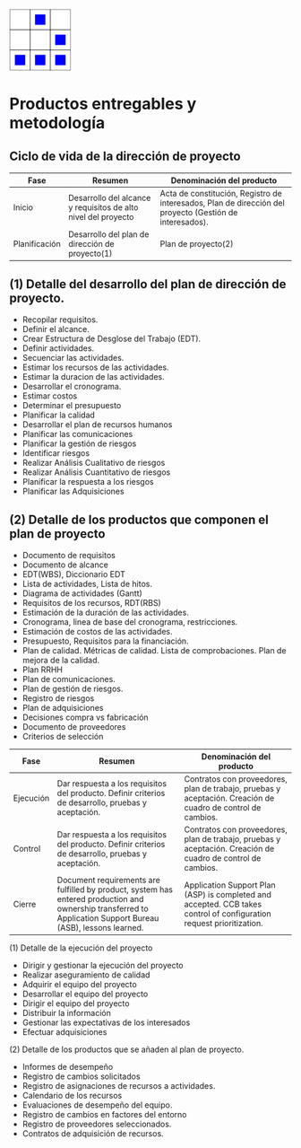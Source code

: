 

[logo]:/art/logo/canhack.png
[about_logo]:/art/logo/logo.md
[![Nuestro logo][logo]][about_logo]


Productos entregables y metodología
==================

Ciclo de vida de la dirección de proyecto
--------------

Fase | Resumen | Denominación del producto
---------- | ------- | -------------------
Inicio |Desarrollo del alcance y requisitos de alto nivel del proyecto | Acta de constitución, Registro de interesados, Plan de dirección del proyecto (Gestión de interesados).
Planificación | Desarrollo del plan de dirección de proyecto(1) | Plan de proyecto(2)


(1) Detalle del desarrollo del plan de dirección de proyecto.
----------------------

 * Recopilar requisitos.
 * Definir el alcance.
 * Crear Estructura de Desglose del Trabajo (EDT).
 * Definir actividades.
 * Secuenciar las actividades.
 * Estimar los recursos de las actividades.
 * Estimar la duracion de las actividades.
 * Desarrollar el cronograma.
 * Estimar costos
 * Determinar el presupuesto
 * Planificar la calidad
 * Desarrollar el plan de recursos humanos
 * Planificar las comunicaciones
 * Planificar la gestión de riesgos
 * Identificar riesgos
 * Realizar Análisis Cualitativo de riesgos
 *  Realizar Análisis Cuantitativo de riesgos
 *  Planificar la respuesta a los riesgos
 * Planificar las Adquisiciones


(2) Detalle de los productos que componen el plan de proyecto
------------------------------------------

 * Documento de requisitos
 * Documento de alcance
 * EDT(WBS), Diccionario EDT
 * Lista de actividades, Lista de hitos.
 * Diagrama de actividades (Gantt)
 * Requisitos de los recursos, RDT(RBS)
 *  Estimación de la duración de las actividades.
 * Cronograma, linea de base del cronograma, restricciones.
 * Estimación de costos de las actividades.
 * Presupuesto, Requisitos para la financiación.
 * Plan de calidad. Métricas de calidad. Lista de comprobaciones. Plan de mejora de la calidad.
 * Plan RRHH
 * Plan de comunicaciones.
 * Plan de gestión de riesgos.
 * Registro de riesgos
 * Plan de adquisiciones
 * Decisiones compra vs fabricación
 * Documento de proveedores
 * Criterios de selección




Fase | Resumen | Denominación del producto
---------- | ------- | -------------------
Ejecución | Dar respuesta a los requisitos del producto. Definir criterios de desarrollo, pruebas y aceptación.  | Contratos con proveedores, plan de trabajo, pruebas y aceptación. Creación de cuadro de control de cambios.
Control | Dar respuesta a los requisitos del producto. Definir criterios de desarrollo, pruebas y aceptación.  | Contratos con proveedores, plan de trabajo, pruebas y aceptación. Creación de cuadro de control de cambios.  | -
Cierre |Document requirements are fulfilled by product, system has entered production and ownership transferred to Application Support Bureau (ASB), lessons learned. | Application Support Plan (ASP) is completed and accepted. CCB takes control of configuration request prioritization.


(1) Detalle de la ejecución del proyecto

* Dirigir y gestionar la ejecución del proyecto
* Realizar aseguramiento de calidad
* Adquirir el equipo del proyecto
* Desarrollar el equipo del proyecto
* Dirigir el equipo del proyecto
* Distribuir la información
* Gestionar las expectativas de los interesados
* Efectuar adquisiciones

(2) Detalle de los productos que se añaden al plan de proyecto.

* Informes de desempeño
* Registro de cambios solicitados
* Registro de asignaciones de recursos a actividades.
* Calendario de los recursos
* Evaluaciones de desempeño del equipo.
* Registro de cambios en factores del entorno
* Registro de proveedores seleccionados.
* Contratos de adquisición de recursos.
